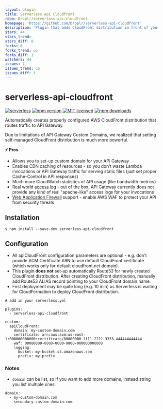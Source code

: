 ```yaml
---
layout: plugin
title: Serverless Api Cloudfront
repo: Droplr/serverless-api-cloudfront
homepage: 'https://github.com/Droplr/serverless-api-cloudfront'
description: 'Plugin that adds CloudFront distribution in front of your API Gateway for custom domain, CDN caching and access log.'
stars: 44
stars_trend: 
stars_diff: 0
forks: 6
forks_trend: up
forks_diff: 1
watchers: 44
issues: 7
issues_trend: up
issues_diff: 3
---
```



# serverless-api-cloudfront

[![serverless](http://public.serverless.com/badges/v3.svg)](http://www.serverless.com)
[![npm version](https://badge.fury.io/js/serverless-api-cloudfront.svg)](https://badge.fury.io/js/serverless-api-cloudfront)
[![MIT licensed](https://img.shields.io/badge/license-MIT-blue.svg)](https://raw.githubusercontent.com/Droplr/serverless-api-cloudfront/master/LICENSE)
[![npm downloads](https://img.shields.io/npm/dt/serverless-api-cloudfront.svg?style=flat)](https://www.npmjs.com/package/serverless-api-cloudfront)

Automatically creates properly configured AWS CloudFront distribution that routes traffic
to API Gateway.

Due to limitations of API Gateway Custom Domains, we realized that setting self-managed CloudFront distribution is much more powerful.

**:zap: Pros**

- Allows you to set-up custom domain for your API Gateway
- Enables CDN caching of resources - so you don't waste Lambda invocations or API Gateway traffic
  for serving static files (just set proper Cache-Control in API responses)
- Much more CloudWatch statistics of API usage (like bandwidth metrics)
- Real world [access log](https://docs.aws.amazon.com/AmazonCloudFront/latest/DeveloperGuide/AccessLogs.html) - out of the box, API Gateway currently does not provide any kind of real "apache-like" access logs for your invocations
- [Web Application Firewall](https://aws.amazon.com/waf/) support - enable AWS WAF to protect your API from security threats

## Installation

```
$ npm install --save-dev serverless-api-cloudfront
```

## Configuration

* All apiCloudFront configuration parameters are optional - e.g. don't provide ACM Certificate ARN
  to use default CloudFront certificate (which works only for default cloudfront.net domain).
* This plugin **does not** set-up automatically Route53 for newly created CloudFront distribution.
  After creating CloudFront distribution, manually add Route53 ALIAS record pointing to your
  CloudFront domain name.
* First deployment may be quite long (e.g. 10 min) as Serverless is waiting for
  CloudFormation to deploy CloudFront distribution.

```
# add in your serverless.yml

plugins:
  - serverless-api-cloudfront

custom:
  apiCloudFront:
    domain: my-custom-domain.com
    certificate: arn:aws:acm:us-east-1:000000000000:certificate/00000000-1111-2222-3333-444444444444
    waf: 00000000-0000-0000-0000-000000000000
    logging:
      bucket: my-bucket.s3.amazonaws.com
      prefix: my-prefix
```

### Notes

* `domain` can be list, so if you want to add more domains, instead string you list multiple ones:

```
domain:
  - my-custom-domain.com
  - secondary-custom-domain.com
```
